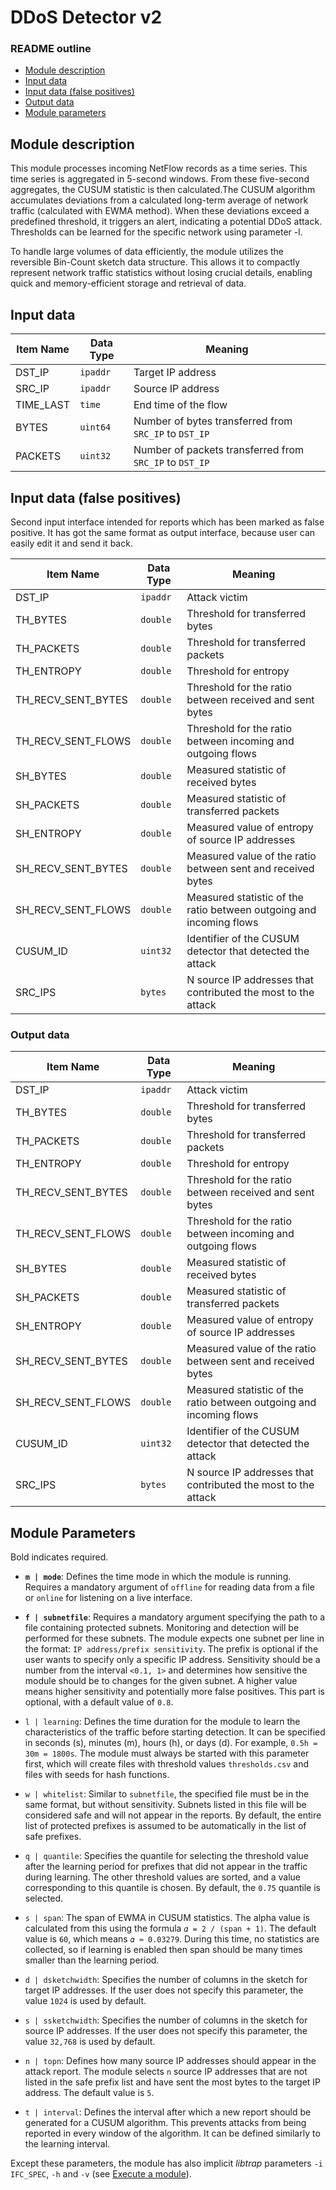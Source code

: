 # DDoS Detector v2

### README outline
- [Module description](#module-description)
- [Input data](#input-data)
- [Input data (false positives)](#input-data-false-positives)
- [Output data](#output-data)
- [Module parameters](#module-parameters)

## Module description

This module processes incoming NetFlow records as a time series. This time series is aggregated in 5-second windows. From these five-second aggregates, the CUSUM statistic is then calculated.The CUSUM algorithm accumulates deviations from a calculated long-term average of network traffic (calculated with EWMA method). When these deviations exceed a predefined threshold, it triggers an alert, indicating a potential DDoS attack. Thresholds can be learned for the specific network using parameter -l.

To handle large volumes of data efficiently, the module utilizes the reversible Bin-Count sketch data structure. This allows it to compactly represent network traffic statistics without losing crucial details, enabling quick and memory-efficient storage and retrieval of data.

## Input data

| Item Name   | Data Type | Meaning                                                  |
|-------------|-----------|----------------------------------------------------------|
| DST_IP      | `ipaddr`  | Target IP address                                        |
| SRC_IP      | `ipaddr`  | Source IP address                                        |
| TIME_LAST   | `time`    | End time of the flow                                     |
| BYTES       | `uint64`  | Number of bytes transferred from `SRC_IP` to `DST_IP`    |
| PACKETS     | `uint32`  | Number of packets transferred from `SRC_IP` to `DST_IP`  |

## Input data (false positives)
Second input interface intended for reports which has been marked as false positive. It has got the same format as output interface, because user can easily edit it and send it back.


| Item Name            | Data Type | Meaning                                                                    |
|----------------------|-----------|----------------------------------------------------------------------------|
| DST_IP               | `ipaddr`  | Attack victim                                                              |
| TH_BYTES             | `double`  | Threshold for transferred bytes                                            |
| TH_PACKETS           | `double`  | Threshold for transferred packets                                          |
| TH_ENTROPY           | `double`  | Threshold for entropy                                                      |
| TH_RECV_SENT_BYTES   | `double`  | Threshold for the ratio between received and sent bytes                    |
| TH_RECV_SENT_FLOWS   | `double`  | Threshold for the ratio between incoming and outgoing flows                |
| SH_BYTES             | `double`  | Measured statistic of received bytes                                       |
| SH_PACKETS           | `double`  | Measured statistic of transferred packets                                  |
| SH_ENTROPY           | `double`  | Measured value of entropy of source IP addresses                           |
| SH_RECV_SENT_BYTES   | `double`  | Measured value of the ratio between sent and received bytes                |
| SH_RECV_SENT_FLOWS   | `double`  | Measured statistic of the ratio between outgoing and incoming flows        |
| CUSUM_ID             | `uint32`  | Identifier of the CUSUM detector that detected the attack                  |
| SRC_IPS              | `bytes`   | N source IP addresses that contributed the most to the attack              |

### Output data

| Item Name            | Data Type | Meaning                                                                    |
|----------------------|-----------|----------------------------------------------------------------------------|
| DST_IP               | `ipaddr`  | Attack victim                                                              |
| TH_BYTES             | `double`  | Threshold for transferred bytes                                            |
| TH_PACKETS           | `double`  | Threshold for transferred packets                                          |
| TH_ENTROPY           | `double`  | Threshold for entropy                                                      |
| TH_RECV_SENT_BYTES   | `double`  | Threshold for the ratio between received and sent bytes                    |
| TH_RECV_SENT_FLOWS   | `double`  | Threshold for the ratio between incoming and outgoing flows                |
| SH_BYTES             | `double`  | Measured statistic of received bytes                                       |
| SH_PACKETS           | `double`  | Measured statistic of transferred packets                                  |
| SH_ENTROPY           | `double`  | Measured value of entropy of source IP addresses                           |
| SH_RECV_SENT_BYTES   | `double`  | Measured value of the ratio between sent and received bytes                |
| SH_RECV_SENT_FLOWS   | `double`  | Measured statistic of the ratio between outgoing and incoming flows        |
| CUSUM_ID             | `uint32`  | Identifier of the CUSUM detector that detected the attack                  |
| SRC_IPS              | `bytes`   | N source IP addresses that contributed the most to the attack              |

**Module Parameters**
------------------
Bold indicates required. 
- **`m | mode`**: Defines the time mode in which the module is running. Requires a mandatory argument of `offline` for reading data from a file or `online` for listening on a live interface.
  
- **`f | subnetfile`**: Requires a mandatory argument specifying the path to a file containing protected subnets. Monitoring and detection will be performed for these subnets. The module expects one subnet per line in the format: `IP address/prefix sensitivity`. The prefix is optional if the user wants to specify only a specific IP address. Sensitivity should be a number from the interval `<0.1, 1>` and determines how sensitive the module should be to changes for the given subnet. A higher value means higher sensitivity and potentially more false positives. This part is optional, with a default value of `0.8`.

- `l | learning`: Defines the time duration for the module to learn the characteristics of the traffic before starting detection. It can be specified in seconds (s), minutes (m), hours (h), or days (d). For example, `0.5h = 30m = 1800s`. The module must always be started with this parameter first, which will create files with threshold values `thresholds.csv` and files with seeds for hash functions.

- `w | whitelist`: Similar to `subnetfile`, the specified file must be in the same format, but without sensitivity. Subnets listed in this file will be considered safe and will not appear in the reports. By default, the entire list of protected prefixes is assumed to be automatically in the list of safe prefixes.

- `q | quantile`: Specifies the quantile for selecting the threshold value after the learning period for prefixes that did not appear in the traffic during learning. The other threshold values are sorted, and a value corresponding to this quantile is chosen. By default, the `0.75` quantile is selected.

- `s | span`: The span of EWMA in CUSUM statistics. The alpha value is calculated from this using the formula `𝛼 = 2 / (span + 1)`. The default value is `60`, which means `𝛼 ≈ 0.03279`. During this time, no statistics are collected, so if learning is enabled then span should be many times smaller than the learning period.

- `d | dsketchwidth`: Specifies the number of columns in the sketch for target IP addresses. If the user does not specify this parameter, the value `1024` is used by default.

- `s | ssketchwidth`: Specifies the number of columns in the sketch for source IP addresses. If the user does not specify this parameter, the value `32,768` is used by default.

- `n | topn`: Defines how many source IP addresses should appear in the attack report. The module selects `n` source IP addresses that are not listed in the safe prefix list and have sent the most bytes to the target IP address. The default value is `5`.

- `t | interval`: Defines the interval after which a new report should be generated for a CUSUM algorithm. This prevents attacks from being reported in every window of the algorithm. It can be defined similarly to the learning interval.

Except these parameters, the module has also implicit *libtrap* parameters `-i IFC_SPEC`, `-h` and `-v` (see [Execute a module](https://github.com/CESNET/Nemea#try-out-nemea-modules)).